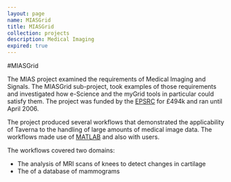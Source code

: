 ```yaml
---
layout: page
name: MIASGrid
title: MIASGrid
collection: projects
description: Medical Imaging
expired: true
---
```


#MIASGrid

The MIAS project examined the requirements of Medical Imaging and Signals.
The MIASGrid sub-project, took examples of those requirements and investigated how e-Science and the myGrid tools in particular could satisfy them.
The project was funded by the [EPSRC](http://www.epsrc.ac.uk/) for £494k and ran until April 2006.

The project produced several workflows that demonstrated the applicability of Taverna to the handling of large amounts of medical image data. The workflows made use of [MATLAB](http://uk.mathworks.com/products/matlab/) and also with users.

The workflows covered two domains:

* The analysis of MRI scans of knees to detect changes in cartilage
* The of a database of mammograms
